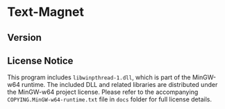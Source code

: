 # Text-Magnet

## Version

## License Notice

This program includes `libwinpthread-1.dll`, which is part of the MinGW-w64 runtime.
The included DLL and related libraries are distributed under the MinGW-w64 project license.
Please refer to the accompanying `COPYING.MinGW-w64-runtime.txt` file in `docs` folder for full license details.